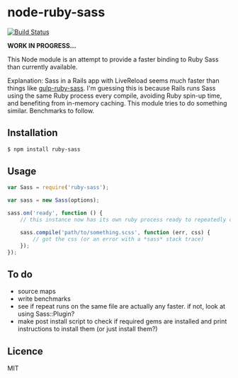 # node-ruby-sass

[![Build Status](https://secure.travis-ci.org/callumlocke/node-ruby-sass.png?branch=master)](http://travis-ci.org/callumlocke/node-ruby-sass)

**WORK IN PROGRESS...**

This Node module is an attempt to provide a faster binding to Ruby Sass than currently available.

Explanation: Sass in a Rails app with LiveReload seems much faster than things like [gulp-ruby-sass](https://github.com/sindresorhus/gulp-ruby-sass). I'm guessing this is because Rails runs Sass using the same Ruby process every compile, avoiding Ruby spin-up time, and benefiting from in-memory caching. This module tries to do something similar. Benchmarks to follow.


## Installation

```sh
$ npm install ruby-sass
```

## Usage

```js
var Sass = require('ruby-sass');

var sass = new Sass(options);

sass.on('ready', function () {
    // this instance now has its own ruby process ready to repeatedly compile sass/scss files.

    sass.compile('path/to/something.scss', function (err, css) {
        // got the css (or an error with a *sass* stack trace)
    });
});
```


## To do

- source maps
- write benchmarks
- see if repeat runs on the same file are actually any faster. if not, look at using Sass::Plugin?
- make post install script to check if required gems are installed and print instructions to install them (or just install them?)


## Licence

MIT
